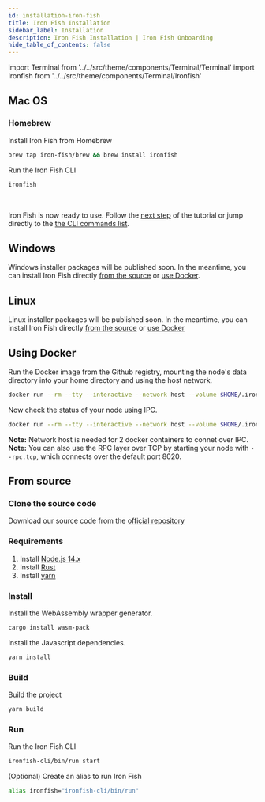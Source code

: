 ```yaml
---
id: installation-iron-fish
title: Iron Fish Installation
sidebar_label: Installation
description: Iron Fish Installation | Iron Fish Onboarding
hide_table_of_contents: false
---
```


import Terminal from '../../src/theme/components/Terminal/Terminal'
import Ironfish from '../../src/theme/components/Terminal/Ironfish'

## Mac OS
### Homebrew
Install Iron Fish from Homebrew
```sh
brew tap iron-fish/brew && brew install ironfish
```

Run the Iron Fish CLI
```sh
ironfish
```

<Terminal command={Ironfish} />

<br />

Iron Fish is now ready to use. Follow the [next step](new_node.md) of the tutorial or jump directly to the [the CLI commands list](cli.md).

## Windows
Windows installer packages will be published soon. In the meantime, you can install Iron Fish directly [from the source](#from-source) or [use Docker](#using-docker).

## Linux
Linux installer packages will be published soon. In the meantime, you can install Iron Fish directly [from the source](#from-source) or [use Docker](#using-docker)

## Using Docker

Run the Docker image from the Github registry, mounting the node's data directory into your home directory and using the host network.
```sh
docker run --rm --tty --interactive --network host --volume $HOME/.ironfish:/root/.ironfish ghcr.io/iron-fish/ironfish:latest
```

Now check the status of your node using IPC.
```sh
docker run --rm --tty --interactive --network host --volume $HOME/.ironfish:/root/.ironfish ghcr.io/iron-fish/ironfish:latest status -f
```

__Note:__ Network host is needed for 2 docker containers to connet over IPC.
__Note:__ You can also use the RPC layer over TCP by starting your node with `--rpc.tcp`, which connects over the default port 8020.

## From source

### Clone the source code
Download our source code from the [official repository](https://github.com/iron-fish/ironfish)

### Requirements
1. Install [Node.js 14.x](https://nodejs.org/en/download/)
1. Install [Rust](https://www.rust-lang.org/learn/get-started)
1. Install [yarn](https://classic.yarnpkg.com/en/docs/install)

### Install
Install the WebAssembly wrapper generator.
```sh
cargo install wasm-pack
```
Install the Javascript dependencies.
```sh
yarn install
```

### Build
Build the project
```sh
yarn build
```

### Run
Run the Iron Fish CLI
```sh
ironfish-cli/bin/run start
```

(Optional) Create an alias to run Iron Fish
```sh
alias ironfish="ironfish-cli/bin/run"
```
